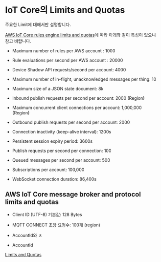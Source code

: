 # IoT Core의 Limits and Quotas

주요한 Limit에 대해서만 설명합니다.


[AWS IoT Core rules engine limits and quotas](https://docs.aws.amazon.com/general/latest/gr/iot-core.html#limits_iot)에 따라 아래와 같이 특성이 있으니 참고 바랍니다.

- Maximum number of rules per AWS account : 1000

- Rule evaluations per second per AWS account : 20000

- Device Shadow API requests/second per account: 4000

- Maximum number of in-flight, unacknowledged messages per thing: 10

- Maximum size of a JSON state document: 8k

- Inbound publish requests per second per account: 2000 (Region)

- Maximum concurrent client connections per account: 1,000,000 (Region)

- Outbound publish requests per second per account: 2000

- Connection inactivity (keep-alive interval): 1200s

- Persistent session expiry period: 3600s

- Publish requests per second per connection: 100

- Queued messages per second per account: 500

- Subscriptions per account: 100,000

- WebSocket connection duration: 86,400s


## AWS IoT Core message broker and protocol limits and quotas

- Client ID (UTF-8) 기본값: 128 Bytes
- MQTT CONNECT 초당 요청수: 100개 (region)

- AccountId와 ㅊ
- AccountId




[Limits and Quotas](https://docs.aws.amazon.com/general/latest/gr/iot-core.html#message-broker-limits)
